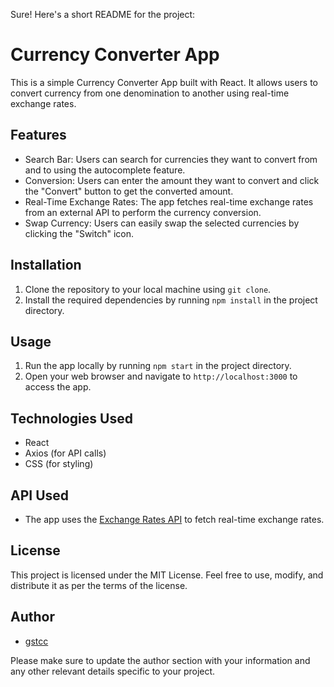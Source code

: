 Sure! Here's a short README for the project:

# Currency Converter App

This is a simple Currency Converter App built with React. It allows users to convert currency from one denomination to another using real-time exchange rates.

## Features

- Search Bar: Users can search for currencies they want to convert from and to using the autocomplete feature.
- Conversion: Users can enter the amount they want to convert and click the "Convert" button to get the converted amount.
- Real-Time Exchange Rates: The app fetches real-time exchange rates from an external API to perform the currency conversion.
- Swap Currency: Users can easily swap the selected currencies by clicking the "Switch" icon.

## Installation

1. Clone the repository to your local machine using `git clone`.
2. Install the required dependencies by running `npm install` in the project directory.

## Usage

1. Run the app locally by running `npm start` in the project directory.
2. Open your web browser and navigate to `http://localhost:3000` to access the app.

## Technologies Used

- React
- Axios (for API calls)
- CSS (for styling)

## API Used

- The app uses the [Exchange Rates API](https://exchangeratesapi.io/) to fetch real-time exchange rates.

## License

This project is licensed under the MIT License. Feel free to use, modify, and distribute it as per the terms of the license.

## Author

- [gstcc](https://github.com/gstcc)

Please make sure to update the author section with your information and any other relevant details specific to your project.